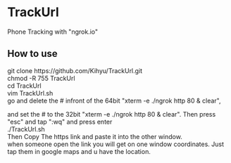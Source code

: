 # TrackUrl
Phone Tracking with "ngrok.io"

## How to use
<p></p>
<master> git clone https://github.com/Kihyu/TrackUrl.git
<br>
chmod -R 755 TrackUrl
<br>
cd TrackUrl
<br>
vim TrackUrl.sh
<br>
go and delete the # infront of the 64bit "xterm -e ./ngrok http 80 & clear",

and set the # to the 32bit "xterm -e ./ngrok http 80 & clear". Then press "esc" and tap
":wq" and press enter
<br>
./TrackUrl.sh
<br>
Then Copy The https link and paste it into the other window.
<br>
when someone open the link you will get on one window coordinates. Just tap them in google maps and u have the location.
</master>

